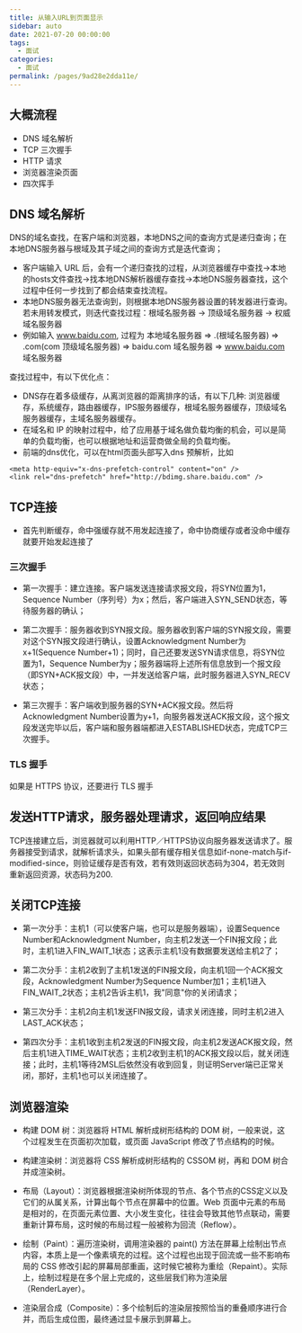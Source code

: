 ```yaml
---
title: 从输入URL到页面显示
sidebar: auto
date: 2021-07-20 00:00:00
tags: 
  - 面试
categories: 
  - 面试
permalink: /pages/9ad28e2dda11e/
---
```


## 大概流程
- DNS 域名解析
- TCP 三次握手
- HTTP 请求
- 浏览器渲染页面
- 四次挥手

## DNS 域名解析
DNS的域名查找，在客户端和浏览器，本地DNS之间的查询方式是递归查询；在本地DNS服务器与根域及其子域之间的查询方式是迭代查询；
- 客户端输入 URL 后，会有一个递归查找的过程，从浏览器缓存中查找->本地的hosts文件查找->找本地DNS解析器缓存查找->本地DNS服务器查找，这个过程中任何一步找到了都会结束查找流程。
- 本地DNS服务器无法查询到，则根据本地DNS服务器设置的转发器进行查询。若未用转发模式，则迭代查找过程：根域名服务器 -> 顶级域名服务器 -> 权威域名服务器
- 例如输入 www.baidu.com, 过程为 本地域名服务器 => .(根域名服务器) => .com(com 顶级域名服务器) => baidu.com 域名服务器 => www.baidu.com 域名服务器

查找过程中，有以下优化点：
- DNS存在着多级缓存，从离浏览器的距离排序的话，有以下几种: 浏览器缓存，系统缓存，路由器缓存，IPS服务器缓存，根域名服务器缓存，顶级域名服务器缓存，主域名服务器缓存。
- 在域名和 IP 的映射过程中，给了应用基于域名做负载均衡的机会，可以是简单的负载均衡，也可以根据地址和运营商做全局的负载均衡。
- 前端的dns优化，可以在html页面头部写入dns 预解析，比如
```
<meta http-equiv="x-dns-prefetch-control" content="on" />
<link rel="dns-prefetch" href="http://bdimg.share.baidu.com" />
```

## TCP连接
- 首先判断缓存，命中强缓存就不用发起连接了，命中协商缓存或者没命中缓存就要开始发起连接了

### 三次握手
- 第一次握手：建立连接。客户端发送连接请求报文段，将SYN位置为1，Sequence Number（序列号）为x；然后，客户端进入SYN_SEND状态，等待服务器的确认；


- 第二次握手：服务器收到SYN报文段。服务器收到客户端的SYN报文段，需要对这个SYN报文段进行确认，设置Acknowledgment Number为x+1(Sequence Number+1)；同时，自己还要发送SYN请求信息，将SYN位置为1，Sequence Number为y；服务器端将上述所有信息放到一个报文段（即SYN+ACK报文段）中，一并发送给客户端，此时服务器进入SYN_RECV状态；


- 第三次握手：客户端收到服务器的SYN+ACK报文段。然后将Acknowledgment Number设置为y+1，向服务器发送ACK报文段，这个报文段发送完毕以后，客户端和服务器端都进入ESTABLISHED状态，完成TCP三次握手。

### TLS 握手
如果是 HTTPS 协议，还要进行 TLS 握手

## 发送HTTP请求，服务器处理请求，返回响应结果
TCP连接建立后，浏览器就可以利用HTTP／HTTPS协议向服务器发送请求了。服务器接受到请求，就解析请求头，如果头部有缓存相关信息如if-none-match与if-modified-since，则验证缓存是否有效，若有效则返回状态码为304，若无效则重新返回资源，状态码为200.

## 关闭TCP连接
- 第一次分手：主机1（可以使客户端，也可以是服务器端），设置Sequence Number和Acknowledgment Number，向主机2发送一个FIN报文段；此时，主机1进入FIN_WAIT_1状态；这表示主机1没有数据要发送给主机2了；


- 第二次分手：主机2收到了主机1发送的FIN报文段，向主机1回一个ACK报文段，Acknowledgment Number为Sequence Number加1；主机1进入FIN_WAIT_2状态；主机2告诉主机1，我"同意"你的关闭请求；


- 第三次分手：主机2向主机1发送FIN报文段，请求关闭连接，同时主机2进入LAST_ACK状态；


- 第四次分手：主机1收到主机2发送的FIN报文段，向主机2发送ACK报文段，然后主机1进入TIME_WAIT状态；主机2收到主机1的ACK报文段以后，就关闭连接；此时，主机1等待2MSL后依然没有收到回复，则证明Server端已正常关闭，那好，主机1也可以关闭连接了。

## 浏览器渲染

- 构建 DOM 树：浏览器将 HTML 解析成树形结构的 DOM 树，一般来说，这个过程发生在页面初次加载，或页面 JavaScript 修改了节点结构的时候。


- 构建渲染树：浏览器将 CSS 解析成树形结构的 CSSOM 树，再和 DOM 树合并成渲染树。


- 布局（Layout）：浏览器根据渲染树所体现的节点、各个节点的CSS定义以及它们的从属关系，计算出每个节点在屏幕中的位置。Web 页面中元素的布局是相对的，在页面元素位置、大小发生变化，往往会导致其他节点联动，需要重新计算布局，这时候的布局过程一般被称为回流（Reflow）。


- 绘制（Paint）：遍历渲染树，调用渲染器的 paint() 方法在屏幕上绘制出节点内容，本质上是一个像素填充的过程。这个过程也出现于回流或一些不影响布局的 CSS 修改引起的屏幕局部重画，这时候它被称为重绘（Repaint）。实际上，绘制过程是在多个层上完成的，这些层我们称为渲染层（RenderLayer）。


- 渲染层合成（Composite）：多个绘制后的渲染层按照恰当的重叠顺序进行合并，而后生成位图，最终通过显卡展示到屏幕上。



